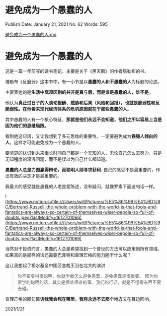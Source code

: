 # 避免成为一个愚蠢的人

Publish Date: January 21, 2021
No: 62
Words: 595

[避免成为一个愚蠢的人.md](%E9%81%BF%E5%85%8D%E6%88%90%E4%B8%BA%E4%B8%80%E4%B8%AA%E6%84%9A%E8%A0%A2%E7%9A%84%E4%BA%BA%209088df9e231e42908940088479e32d0d.md)

# 避免成为一个愚蠢的人

这是一篇一年前写的读书笔记，主要是关于《黑天鹅》的作者塔勒布的书。

塔勒布《反脆弱》这本书中，有一小节是以**愚蠢的人和不愚蠢的人**为标题的论述。

主要表达的是**生活中亟须区别的并非是真与假，而是谁是愚蠢的人，谁不是**。

他认为**真正过日子的人谈论报酬、威胁和后果（风险和回报），也就是脆弱性和反脆弱性。**在他看来现代经济体系的危机**原因就在于那些愚蠢的人**。

其中愚蠢的人有一个核心特征，**那就是他们永远不会知道，他们之所以容易上当是因为他们的思维局限。**

看到他这句话，又让我想到了多元思维的重要性，一定要避免成为**铁锤人倾向的人**，这样才可能避免成为一个愚蠢的人。

要清楚的认识到未来很长时间自己都是一个无知的人，无论自己怎么去努力，只是无知程度的深浅问题，而不是误以为自己什么都知道。

**愚蠢的人总是力图赢得辩论，而聪明人则寻求获利.** 自己的感受不是最重要的，作出有效的决定才是最重要的。

我最大的感受就是愚蠢的人老是爱陈述，没有疑问，就像罗素下面这句话一样。

![https://www.notion.sofile:///Users/will/Pictures/%E5%86%99%E4%BD%9C/Bertrand-Russell-the-whole-problem-with-the-world-is-that-fools-and-fantatics-are-always-so-certain-of-themselves-wiser-pepole-so-full-of-doubts.jpeg?lastModify=1612701066](https://www.notion.sofile:///Users/will/Pictures/%E5%86%99%E4%BD%9C/Bertrand-Russell-the-whole-problem-with-the-world-is-that-fools-and-fantatics-are-always-so-certain-of-themselves-wiser-pepole-so-full-of-doubts.jpeg?lastModify=1612701066)

当然对于投资而言，愚蠢的人总是希望找到一个普世的方法可以应用到所有领域。如果真的是那样的话还需要巴菲特和查理芒格的能力圈干什么呢？

这让我想起了桥水基金中国区总裁王沿在北大的演讲

> 你不要变得很聪明，你就学会怎么避免愚蠢，避免愚蠢是很重要。 因为你要学的聪明的话，其实是很难很难的事。我们的行话，就是不懂得东西不要去碰。
> 

查理芒格的那句**告诉我我会死在哪里，我将永远不去那个地方**又在耳边回响。

2021/1/21